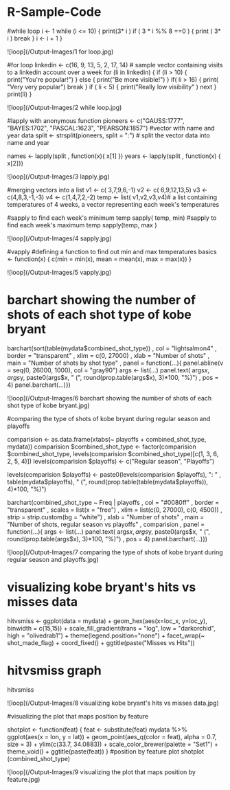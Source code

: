 # R-Sample-Code

#while loop
i <- 1
while (i <= 10) {
  print(3* i )
  if ( 3 * i %% 8 ==0  ) {
    print ( 3* i )
    break 
  }
  i <- i + 1
}

![loop](/Output-Images/1 for loop.jpg)

#for loop 
linkedin <- c(16, 9, 13, 5, 2, 17, 14)  # sample vector containing visits to a linkedin account over a week
for (li in linkedin) {
  if (li > 10) {
    print("You're popular!")
  } else {
    print("Be more visible!")
  }
  if( li > 16) {
      print( "Very very popular")
      break
  }
   if ( li < 5) {
       print("Really low visibility" )
       next 
   }
  print(li)
}

![loop](/Output-Images/2 while loop.jpg)

#lapply with anonymous function
pioneers <- c("GAUSS:1777", "BAYES:1702", "PASCAL:1623", "PEARSON:1857")   #vector with name and year data
split <- strsplit(pioneers, split = ":")                                   # split the vector data into name and year 

names <- lapply(split , function(x){ x[1] })
years <- lapply(split , function(x) { x[2]})

![loop](/Output-Images/3 lapply.jpg)

#merging vectors into a list
v1 <- c( 3,7,9,6,-1)
v2 <- c( 6,9,12,13,5)
v3 <- c(4,8,3,-1,-3)
v4 <- c(1,4,7,2,-2) 
temp <- list( v1,v2,v3,v4)# a list containing temperatures of 4 weeks, a vector representing each week's temperatures

#sapply to find each week's minimum temp
sapply( temp, min)
#sapply to find each week's maximum temp
sapply(temp, max )

![loop](/Output-Images/4 sapply.jpg)

#vapply
#defining a function to find out min and max temperatures
basics <- function(x) {
  c(min = min(x), mean = mean(x), max = max(x))
}

![loop](/Output-Images/5 vapply.jpg)

# barchart showing the number of shots of each shot type of kobe bryant

barchart(sort(table(mydata$combined_shot_type))
         , col = "lightsalmon4"
         , border = "transparent"
         , xlim = c(0, 27000)
         , xlab = "Number of shots"
         , main = "Number of shots by shot type"
         , panel = function(...){
           panel.abline(v = seq(0, 26000, 1000), col = "gray90")
           args <- list(...)
           panel.text(
             args$x, args$y, paste0(args$x, " (", round(prop.table(args$x), 3)*100, "%)")
             , pos = 4)
           panel.barchart(...)})
           
           
![loop](/Output-Images/6 barchart showing the number of shots of each shot type of kobe bryant.jpg)
  
  #comparing the type of shots of kobe bryant during regular season and playoffs

comparision <- as.data.frame(xtabs(~ playoffs + combined_shot_type, mydata))
comparision $combined_shot_type <- factor(comparision $combined_shot_type, levels(comparision $combined_shot_type)[c(1, 3, 6, 2, 5, 4)])
levels(comparision $playoffs) <- c("Regular season", "Playoffs")

levels(comparision $playoffs) <- paste0(levels(comparision $playoffs), ": "
         , table(mydata$playoffs), " (", round(prop.table(table(mydata$playoffs)), 4)*100, "%)")

barchart(combined_shot_type ~ Freq | playoffs
         , col = "#0080ff"
         , border = "transparent"
         , scales = list(x = "free")
         , xlim = list(c(0, 27000), c(0, 4500))
         , strip = strip.custom(bg = "white")
         , xlab = "Number of shots"
         , main = "Number of shots, regular season vs playoffs"
         , comparision 
         , panel = function(...){
           args <- list(...)
           panel.text(
             args$x, args$y, paste0(args$x, " (", round(prop.table(args$x), 3)*100, "%)")
             , pos = 4)
           panel.barchart(...)})
           
           
![loop](/Output-Images/7 comparing the type of shots of kobe bryant during regular season and playoffs.jpg)
  
  # visualizing kobe bryant's hits vs misses data

hitvsmiss <- ggplot(data = mydata) +
  geom_hex(aes(x=loc_x, y=loc_y), binwidth = c(15,15)) +
  scale_fill_gradient(trans = "log", low = "darkorchid", high = "olivedrab1") +
  theme(legend.position="none") + 
  facet_wrap(~ shot_made_flag) +
  coord_fixed() + 
  ggtitle(paste("Misses vs Hits"))
  
# hitvsmiss graph
hitvsmiss

![loop](/Output-Images/8 visualizing kobe bryant's hits vs misses data.jpg)
 
 #visualizing the plot that maps position by feature

shotplot <- function(feat) {
        feat <- substitute(feat)
    mydata %>% 
    ggplot(aes(x = lon, y = lat)) +
        geom_point(aes_q(color = feat), alpha = 0.7, size = 3) +
        ylim(c(33.7, 34.0883)) +
        scale_color_brewer(palette = "Set1") +
        theme_void() +
        ggtitle(paste(feat))
}
#position by feature plot
shotplot (combined_shot_type) 

![loop](/Output-Images/9 visualizing the plot that maps position by feature.jpg)


